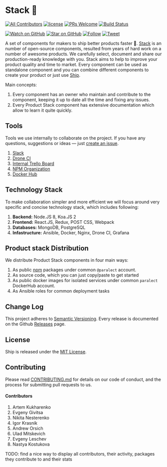 # Stack 🎉 

[![All Contributors](https://img.shields.io/badge/all_contributors-4-orange.svg?style=flat-square)](#contributors)
[![license](https://img.shields.io/github/license/mashape/apistatus.svg?style=flat-square)](LICENSE)
[![PRs Welcome](https://img.shields.io/badge/PRs-welcome-brightgreen.svg?style=flat-square)](http://makeapullrequest.com)
[![Build Status](http://product-stack-ci.paralect.com/api/badges/paralect/stack/status.svg)](http://product-stack-ci.paralect.com/paralect/stack)

[![Watch on GitHub](https://img.shields.io/github/watchers/paralect/stack.svg?style=social&label=Watch)](https://github.com/paralect/ship/watchers)
[![Star on GitHub](https://img.shields.io/github/stars/paralect/stack.svg?style=social&label=Stars)](https://github.com/paralect/ship/stargazers)
[![Follow](https://img.shields.io/twitter/follow/paralect.svg?style=social&label=Follow)](https://twitter.com/paralect)
[![Tweet](https://img.shields.io/twitter/url/https/github.com/paralect/stack.svg?style=social)](https://twitter.com/intent/tweet?I%27m%20using%20Stack%20components%20to%20build%20my%20next%20product%20🚀.%20Check%20it%20out:%20https://github.com/paralect/stack)

A set of components for makers to ship better products faster 🚀.
[Stack](https://github.com/paralect/stack) is an number of open-source components, resulted from years of hard work on a number of awesome products. We carefully select, document and share our production-ready knowledge with you. Stack aims to help to improve your product quality and time to market. Every component can be used as standalone component and you can combine different components to create your product or just use [Ship](https://github.com/paralect/ship).

Main concepts:
1. Every component has an owner who maintain and contribute to the component, keeping it up to date all the time and fixing any issues.
2. Every Product Stack component has extensive documentation which allow to learn it quite quickly.  

## Tools

Tools we use internally to collaborate on the project. If you have any questions, suggestions or ideas — just [create an issue](https://github.com/paralect/stack/issues/new).

1. [Slack](https://paralect-stack.slack.com/messages)
2. [Drone CI](http://product-stack-ci.paralect.com)
3. [Internal Trello Board](https://trello.com/b/ZmxYFqWa/product-stack-development)
4. [NPM Organization](https://www.npmjs.com/org/paralect)
5. [Docker Hub](https://hub.docker.com/u/paralect/dashboard/)

## Technology Stack

To make collaboration simpler and more efficient we will focus around very specific and concise technology stack, which includes following:

1. **Backend:** Node.JS 8, Koa.JS 2
2. **Frontend:** React.JS, Redux, POST CSS, Webpack
3. **Databases:** MongoDB, PostgreSQL
4. **Infastructure:** Ansible, Docker, Nginx, Drone CI, Grafana

## Product stack Distribution

We distribute Product Stack components in four main ways:

1. As public [npm](https://www.npmjs.com/) packages under common `@paralect` account.
2. As source code, which you can just copy/paste to get started
3. As public docker images for isolated services under common `paralect` DockerHub account.
4. As Ansible roles for common deployment tasks

## Change Log

This project adheres to [Semantic Versioning](http://semver.org/).
Every release is documented on the Github [Releases](https://github.com/paralect/ship/releases) page.

## License

Ship is released under the [MIT License](LICENSE).

## Contributing

Please read [CONTRIBUTING.md](CONTRIBUTING.md) for details on our code of conduct, and the process for submitting pull requests to us.

#### Contributors

1. Artem Kukharenko
2. Evgeny Givitsa
3. Nikita Nesterenko
4. Igor Krasnik
5. Andrew Orsich
6. Ulad Mitskevich
7. Evgeny Leschev
8. Nastya Kostukova

TODO: find a nice way to display all contributors, their activity, packages they contribute to and their stats